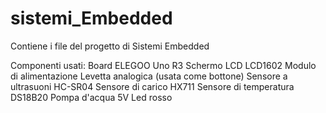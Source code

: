# sistemi_Embedded
Contiene i file del progetto di Sistemi Embedded

Componenti usati:
  Board ELEGOO Uno R3
  Schermo LCD LCD1602
  Modulo di alimentazione
  Levetta analogica (usata come bottone)
  Sensore a ultrasuoni HC-SR04
  Sensore di carico HX711
  Sensore di temperatura DS18B20
  Pompa d'acqua 5V
  Led rosso
